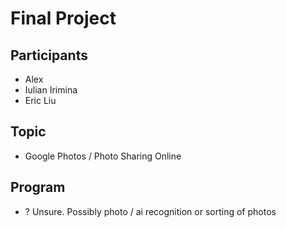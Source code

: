 # Final Project

## Participants
- Alex
- Iulian Irimina
- Eric Liu

## Topic
- Google Photos / Photo Sharing Online

## Program
- ? Unsure. Possibly photo / ai recognition or sorting of photos

